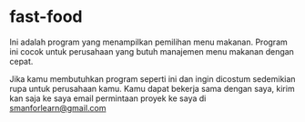 # fast-food
Ini adalah program yang menampilkan pemilihan menu makanan. Program ini cocok untuk perusahaan yang butuh manajemen menu makanan dengan cepat.

Jika kamu membutuhkan program seperti ini dan ingin dicostum sedemikian rupa untuk perusahaan kamu. Kamu dapat bekerja sama dengan saya, kirim kan saja ke saya email permintaan proyek ke saya di smanforlearn@gmail.com
